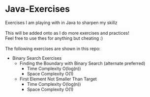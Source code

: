 # Java-Exercises
Exercises I am playing with in Java to sharpen my skillz<br/><br/>
This will be added onto as I do more exercises and practices!<br/>
Feel free to use thes for anything but cheating :)<br/><br/>
The following exercises are shown in this repo:<br/>
- Binary Search Exercises<br/>
  - Finding the Boundary with Binary Search (alternate preferred)<br/>
      - Time Complexity O(log(n))<br/>
      - Space Complexity O(1)<br/>
  - First Element Not Smaller Than Target<br/>
    - Time Complexity O(log(n))<br/>
    - Space Complexity O(1)<br/>